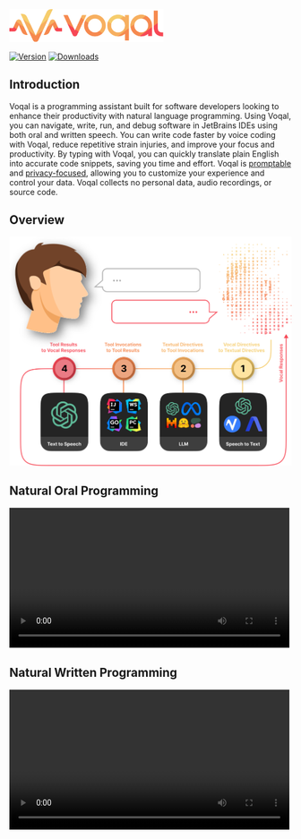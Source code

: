 <img src='.github/media/logo-horizontal-text.svg' width='275'>

[![Version](https://img.shields.io/jetbrains/plugin/v/23086-voqal-assistant.svg)](https://plugins.jetbrains.com/plugin/23086-voqal-assistant)
[![Downloads](https://img.shields.io/jetbrains/plugin/d/23086-voqal-assistant.svg)](https://plugins.jetbrains.com/plugin/23086-voqal-assistant)

## Introduction

<!-- Plugin description -->

Voqal is a programming assistant built for software developers looking to enhance their productivity with
natural language programming. Using Voqal, you can navigate, write, run, and debug software in JetBrains IDEs using both
oral and written speech. You can write code faster by voice coding with Voqal, reduce repetitive strain injuries, and
improve your focus and productivity. By typing with Voqal, you can quickly translate plain English into accurate code
snippets, saving you time and effort. Voqal is [promptable](https://docs.voqal.dev/prompting/overview)
and [privacy-focused](https://docs.voqal.dev/privacy), allowing you to customize your experience and control your
data. Voqal collects no personal data, audio recordings, or source code.

<!-- Plugin description end -->

## Overview

<p align="center">
  <img src=".github/media/fully_configurable.svg" width="600" />
</p>

## Natural Oral Programming

<video src="https://github.com/voqal/voqal/assets/3278877/2783f724-5b51-46a8-b804-ec46f1dd374c" width="500">
</video>

## Natural Written Programming

<video src="https://github.com/voqal/voqal/assets/3278877/1752758a-e63d-4710-bdd9-36e0200ce65d" width="500">
</video>
